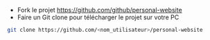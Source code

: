 * Fork le projet https://github.com/github/personal-website
* Faire un Git clone pour télécharger le projet sur votre PC
```bash
git clone https://github.com/<nom_utilisateur>/personal-website
```
